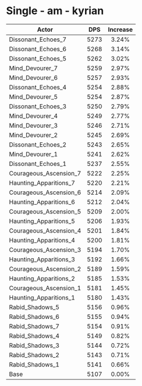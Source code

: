 # Single - am - kyrian
| Actor | DPS | Increase |
|---|:---:|:---:|
|Dissonant_Echoes_7|5273|3.24%|
|Dissonant_Echoes_6|5268|3.14%|
|Dissonant_Echoes_5|5262|3.02%|
|Mind_Devourer_7|5259|2.97%|
|Mind_Devourer_6|5257|2.93%|
|Dissonant_Echoes_4|5254|2.88%|
|Mind_Devourer_5|5254|2.87%|
|Dissonant_Echoes_3|5250|2.79%|
|Mind_Devourer_4|5249|2.77%|
|Mind_Devourer_3|5246|2.71%|
|Mind_Devourer_2|5245|2.69%|
|Dissonant_Echoes_2|5243|2.65%|
|Mind_Devourer_1|5241|2.62%|
|Dissonant_Echoes_1|5237|2.55%|
|Courageous_Ascension_7|5222|2.25%|
|Haunting_Apparitions_7|5220|2.21%|
|Courageous_Ascension_6|5214|2.09%|
|Haunting_Apparitions_6|5212|2.04%|
|Courageous_Ascension_5|5209|2.00%|
|Haunting_Apparitions_5|5206|1.93%|
|Courageous_Ascension_4|5201|1.84%|
|Haunting_Apparitions_4|5200|1.81%|
|Courageous_Ascension_3|5194|1.70%|
|Haunting_Apparitions_3|5192|1.66%|
|Courageous_Ascension_2|5189|1.59%|
|Haunting_Apparitions_2|5185|1.53%|
|Courageous_Ascension_1|5181|1.45%|
|Haunting_Apparitions_1|5180|1.43%|
|Rabid_Shadows_5|5156|0.96%|
|Rabid_Shadows_6|5155|0.94%|
|Rabid_Shadows_7|5154|0.91%|
|Rabid_Shadows_4|5149|0.82%|
|Rabid_Shadows_3|5144|0.72%|
|Rabid_Shadows_2|5143|0.71%|
|Rabid_Shadows_1|5141|0.66%|
|Base|5107|0.00%|
